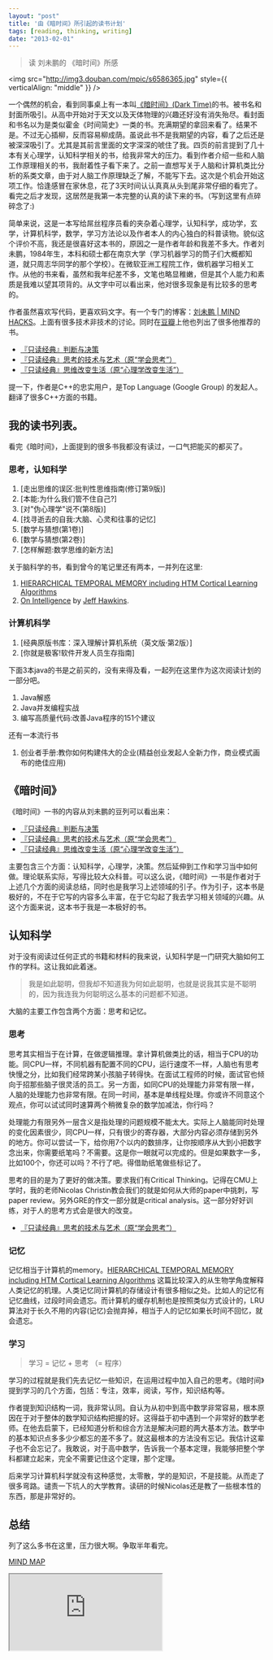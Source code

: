 ```yaml
---
layout: "post"
title: '由《暗时间》所引起的读书计划'
tags: [reading, thinking, writing]
date: "2013-02-01"
---
```


> 读 刘未鹏的 《暗时间》所感

<img src="http://img3.douban.com/mpic/s6586365.jpg" style={{ verticalAlign: "middle" }} />

一个偶然的机会，看到同事桌上有一本叫[《暗时间》(Dark Time)](http://book.douban.com/subject/6709809/)的书。被书名和封面所吸引。从高中开始对于天文以及天体物理的兴趣还好没有消失殆尽。看封面和书名以为是类似霍金《时间简史》一类的书。充满期望的拿回来看了。结果不是。不过无心插柳，反而容易柳成荫。虽说此书不是我期望的内容，看了之后还是被深深吸引了。尤其是其前言里面的文字深深的唬住了我。四页的前言提到了几十本有关心理学，认知科学相关的书，给我非常大的压力。看到作者介绍一些和人脑工作原理相关的书，我耐着性子看下来了。之前一直想写关于人脑和计算机类比分析的系类文章，由于对人脑工作原理缺乏了解，不能写下去。这次是个机会开始这项工作。恰逢感冒在家休息，花了3天时间认认真真从头到尾非常仔细的看完了。看完之后才发现，这居然是我第一本完整的认真的读下来的书。（写到这里有点碎碎念了:)

简单来说，这是一本写给屌丝程序员看的夹杂着心理学，认知科学，成功学，玄学，计算机科学，数学，学习方法论以及作者本人的内心独白的科普读物。貌似这个评价不高，我还是很喜好这本书的，原因之一是作者年龄和我差不多大。作者刘未鹏，1984年生，本科和硕士都在南京大学（学习机器学习的筒子们大概都知道，就只周志华同学的那个学校）。在微软亚洲工程院工作，做机器学习相关工作。从他的书来看，虽然和我年纪差不多，文笔也略显稚嫩，但是其个人能力和素质是我难以望其项背的。从文字中可以看出来，他对很多现象是有比较多的思考的。

作者虽然喜欢写代码，更喜欢码文字。有一个专门的博客：[刘未鹏 | MIND HACKS](http://mindhacks.cn/)。上面有很多技术非技术的讨论。同时在[豆瓣](http://www.douban.com/people/pongba/)上他也列出了很多他推荐的书。

- [『只读经典』判断与决策](http://book.douban.com/doulist/197706/)
- [『只读经典』思考的技术与艺术（原“学会思考”）](http://book.douban.com/doulist/127649/)
- [『只读经典』思维改变生活（原“心理学改变生活”）](http://book.douban.com/doulist/46003/)

提一下，作者是C++的忠实用户，是Top Language (Google Group) 的发起人。翻译了很多C++方面的书籍。

## 我的读书列表。

看完《暗时间》，上面提到的很多书我都没有读过，一口气把能买的都买了。

### 思考，认知科学

1. [走出思维的误区:批判性思维指南(修订第9版)]
2. [本能:为什么我们管不住自己?]
3. [对"伪心理学"说不(第8版)]
4. [找寻逝去的自我:大脑、心灵和往事的记忆]
5. [数学与猜想(第1卷)]
6. [数学与猜想(第2卷)]
7. [怎样解题:数学思维的新方法]

关于脑科学的书，看到曾今的笔记里还有两本，一并列在这里:

1. [HIERARCHICAL TEMPORAL MEMORY including HTM Cortical Learning Algorithms](http://www.numenta.com/htm-overview/education/HTM_CorticalLearningAlgorithms.pdf)
2. [On Intelligence](http://www.amazon.com/On-Intelligence-Jeff-Hawkins/dp/B000GQLCVE) by [Jeff Hawkins](http://en.wikipedia.org/wiki/Jeff_Hawkins).

### 计算机科学

1. [经典原版书库：深入理解计算机系统（英文版·第2版）]
2. [你就是极客!软件开发人员生存指南]

下面3本java的书是之前买的，没有来得及看，一起列在这里作为这次阅读计划的一部分吧。

1. Java解惑
2. Java并发编程实战
3. 编写高质量代码:改善Java程序的151个建议

还有一本流行书

1. 创业者手册:教你如何构建伟大的企业(精益创业发起人全新力作，商业模式画布的绝佳应用)

## 《暗时间》

《暗时间》一书的内容从刘未鹏的豆列可以看出来：

- [『只读经典』判断与决策](http://book.douban.com/doulist/197706/)
- [『只读经典』思考的技术与艺术（原“学会思考”）](http://book.douban.com/doulist/127649/)
- [『只读经典』思维改变生活（原“心理学改变生活”）](http://book.douban.com/doulist/46003/)

主要包含三个方面：认知科学，心理学，决策。然后延伸到工作和学习当中如何做。理论联系实际，写得比较大众科普。可以这么说，《暗时间》一书是作者对于上述几个方面的阅读总结，同时也是我学习上述领域的引子。作为引子，这本书是极好的，不在于它写的内容多么丰富，在于它勾起了我去学习相关领域的兴趣。从这个方面来说，这本书于我是一本极好的书。

## 认知科学

对于没有阅读过任何正式的书籍和材料的我来说，认知科学是一门研究大脑如何工作的学科。这让我如此着迷。

> 我是如此聪明，但我却不知道我为何如此聪明，也就是说我其实是不聪明的，因为我连我为何聪明这么基本的问题都不知道。

大脑的主要工作包含两个方面：思考和记忆。

### 思考

思考其实相当于在计算，在做逻辑推理。拿计算机做类比的话，相当于CPU的功能。同CPU一样，不同机器有配置不同的CPU，运行速度不一样，人脑也有思考快慢之分，比如我们经常跨某小孩脑子转得快。在面试工程师的时候，面试官也倾向于招那些脑子很灵活的员工。另一方面，如同CPU的处理能力非常有限一样，人脑的处理能力也非常有限。在同一时间，基本是单线程处理。你或许不同意这个观点，你可以试试同时速算两个稍微复杂的数学加减法，你行吗？

处理能力有限另外一层含义是指处理的问题规模不能太大。实际上人脑能同时处理的变化因素很少，同CPU一样，只有很少的寄存器，大部分内容必须存储到另外的地方。你可以尝试一下，给你用7个以内的数排序，让你按顺序从大到小把数字念出来，你需要纸笔吗？不需要。这是你一眼就可以完成的。但是如果数字一多，比如100个，你还可以吗？不行了吧。得借助纸笔做些标记了。

思考的目的是为了更好的做决策。要求我们有Critical Thinking。记得在CMU上学时，我的老师Nicolas Christin教会我们的就是如何从大师的paper中挑刺，写paper review。另外GRE的作文一部分就是critical analysis。这一部分好好训练，对于人的思考方式会是很大的改变。

- [『只读经典』思考的技术与艺术（原“学会思考”）](http://book.douban.com/doulist/127649/)

### 记忆

记忆相当于计算机的memory。[HIERARCHICAL TEMPORAL MEMORY including HTM Cortical Learning Algorithms](http://www.numenta.com/htm-overview/education/HTM_CorticalLearningAlgorithms.pdf) 这篇比较深入的从生物学角度解释人类记忆的机理。人类记忆同计算机的存储设计有很多相似之处。比如人的记忆有记忆曲线，过段时间会遗忘。而计算机的缓存机制也是按照类似方式设计的，LRU算法对于长久不用的内容(记忆)会抛弃掉，相当于人的记忆如果长时间不回忆，就会遗忘。

### 学习

> 学习 = 记忆 + 思考 （= 程序）

学习的过程就是我们先去记忆一些知识，在运用过程中加入自己的思考。《暗时间》提到学习的几个方面，包括：专注，效率，阅读，写作，知识结构等。

作者提到知识结构一词，我非常认同。自认为从初中到高中数学非常容易，根本原因在于对于整体的数学知识结构把握的好。这得益于初中遇到一个非常好的数学老师。在他去启蒙下，已经知道分析和综合方法是解决问题的两大基本方法。数学中的基本知识点多多少少都忘的差不多了。就这最根本的方法没有忘记。我估计这辈子也不会忘记了。我敢说，对于高中数学，告诉我一个基本定理，我能够把整个学科都建立起来，完全不需要记住这个定理，那个定理。

后来学习计算机科学就没有这种感觉，太零散，学的是知识，不是技能。从而走了很多弯路。谴责一下坑人的大学教育。读研的时候Nicolas还是教了一些根本性的东西，那是非常好的。

## 总结

列了这么多书在这里，压力很大啊。争取半年看完。

[MIND MAP](http://app.wisemapping.com/c/maps/97768/public)

<iframe style={{ width: "700px", height: "800px", border: "1px solid black" }} src="http://app.wisemapping.com/c/maps/97768/embed?zoom=1"></iframe>